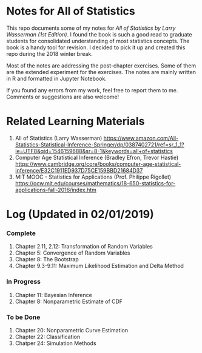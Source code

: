 # Notes for All of Statistics
This repo documents some of my notes for *All of Statistics by Larry Wasserman (1st Edition)*. I found the book is such a good read to graduate students for consolidated understanding of most statistics concepts. The book is a handy tool for revision. I decided to pick it up and created this repo during the 2018 winter break. 

Most of the notes are addressing the post-chapter exercises. Some of them are the extended experiment for the exercises. The notes are mainly written in R and formatted in Jupyter Notebook.

If you found any errors from my work, feel free to report them to me. Comments or suggestions are also welcome!

# Related Learning Materials
1. All of Statistics (Larry Wasserman) https://www.amazon.com/All-Statistics-Statistical-Inference-Springer/dp/0387402721/ref=sr_1_1?ie=UTF8&qid=1546159688&sr=8-1&keywords=all+of+statistics
2. Computer Age Statistical Inference (Bradley Efron, Trevor Hastie) https://www.cambridge.org/core/books/computer-age-statistical-inference/E32C1911ED937D75CE159BBD21684D37
3. MIT MOOC - Statistics for Applications (Prof. Philippe Rigollet) https://ocw.mit.edu/courses/mathematics/18-650-statistics-for-applications-fall-2016/index.htm

# Log (Updated in 02/01/2019)
### Complete
1. Chapter 2.11, 2.12: Transformation of Random Variables
2. Chapter 5: Convergence of Random Variables
3. Chapter 8: The Bootstrap
4. Chapter 9.3-9.11: Maximum Likelihood Estimation and Delta Method

### In Progress
1. Chapter 11: Bayesian Inference
2. Chapter 8: Nonparametric Estimate of CDF

### To be Done
1. Chapter 20: Nonparametric Curve Estimation
2. Chapter 22: Classification
3. Chatper 24: Simulation Methods


